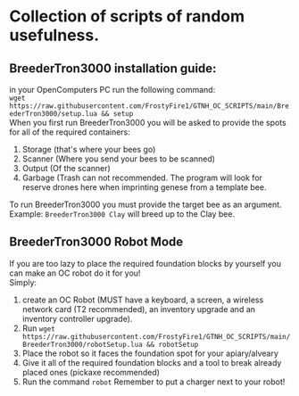 # Collection of scripts of random usefulness.  
## BreederTron3000 installation guide:  
in your OpenComputers PC run the following command:  
```wget https://raw.githubusercontent.com/FrostyFire1/GTNH_OC_SCRIPTS/main/BreederTron3000/setup.lua && setup```  
When you first run BreederTron3000 you will be asked to provide the spots for all of the required containers:
1. Storage (that's where your bees go)
2. Scanner (Where you send your bees to be scanned)
3. Output (Of the scanner)
4. Garbage (Trash can not recommended. The program will look for reserve drones here when imprinting genese from a template bee.
   
To run BreederTron3000 you must provide the target bee as an argument.  
Example: `BreederTron3000 Clay` will breed up to the Clay bee.  
## BreederTron3000 Robot Mode
If you are too lazy to place the required foundation blocks by yourself you can make an OC robot do it for you!  
Simply:
1. create an OC Robot (MUST have a keyboard, a screen, a wireless network card (T2 recommended), an inventory upgrade and an inventory controller upgrade).
2. Run `wget https://raw.githubusercontent.com/FrostyFire1/GTNH_OC_SCRIPTS/main/BreederTron3000/robotSetup.lua && robotSetup`
3. Place the robot so it faces the foundation spot for your apiary/alveary
4. Give it all of the required foundation blocks and a tool to break already placed ones (pickaxe recommended)
5. Run the command `robot`
Remember to put a charger next to your robot!
